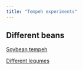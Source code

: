 ```yaml
---
title: "Tempeh experiments"
---
```


## Different beans

[Soybean tempeh](projects/fermentation/Soybean%20tempeh.md)

[Different legumes](projects/fermentation/Different%20legumes.md)


